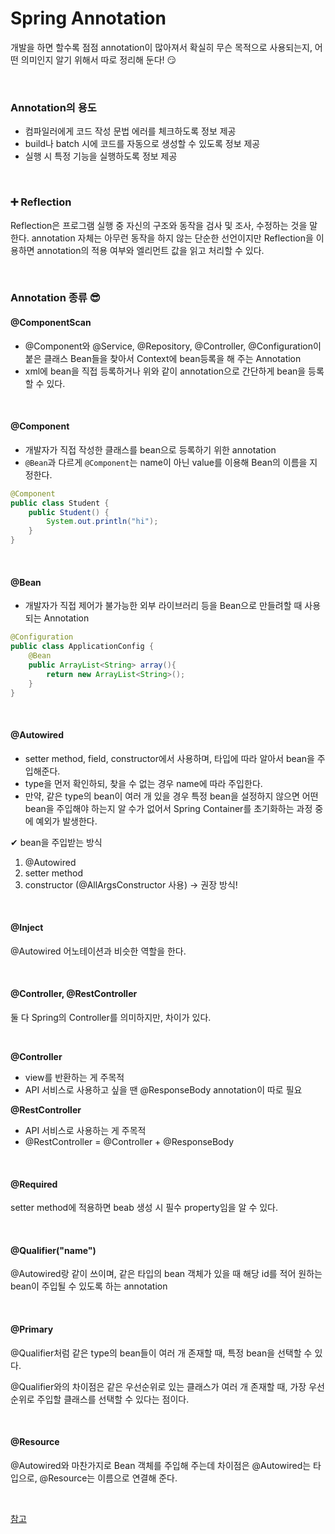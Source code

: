 # Spring Annotation

개발을 하면 할수록 점점 annotation이 많아져서 확실히 무슨 목적으로 사용되는지, 어떤 의미인지 알기 위해서 따로 정리해 둔다! 😏

<br>

### Annotation의 용도

+ 컴파일러에게 코드 작성 문법 에러를 체크하도록 정보 제공
+ build나 batch 시에 코드를 자동으로 생성할 수 있도록 정보 제공
+ 실행 시 특정 기능을 실행하도록 정보 제공

<br>

### ➕ Reflection

Reflection은 프로그램 실행 중 자신의 구조와 동작을 검사 및 조사, 수정하는 것을 말한다. annotation 자체는 아무런 동작을 하지 않는 단순한 선언이지만 Reflection을 이용하면 annotation의 적용 여부와 엘리먼트 값을 읽고 처리할 수 있다.

<br>

### Annotation 종류 😎

#### @ComponentScan

+ @Component와 @Service, @Repository, @Controller, @Configuration이 붙은 클래스 Bean들을 찾아서 Context에 bean등록을 해 주는 Annotation
+ xml에 bean을 직접 등록하거나 위와 같이 annotation으로 간단하게 bean을 등록할 수 있다.

<br>

#### @Component

+ 개발자가 직접 작성한 클래스를 bean으로 등록하기 위한 annotation
+ `@Bean`과 다르게 `@Component`는 name이 아닌 value를 이용해 Bean의 이름을 지정한다.

```java
@Component
public class Student {
    public Student() {
        System.out.println("hi");
    }
}
```

<br>

#### @Bean

+ 개발자가 직접 제어가 불가능한 외부 라이브러리 등을 Bean으로 만들려할 때 사용되는 Annotation

```java
@Configuration
public class ApplicationConfig {    
    @Bean
    public ArrayList<String> array(){
        return new ArrayList<String>();
    }   
}
```

<br>

#### @Autowired

+ setter method, field, constructor에서 사용하며, 타입에 따라 알아서 bean을 주입해준다.
+ type을 먼저 확인하되, 찾을 수 없는 경우 name에 따라 주입한다.
+ 만약, 같은 type의 bean이 여러 개 있을 경우 특정 bean을 설정하지 않으면 어떤 bean을 주입해야 하는지 알 수가 없어서 Spring Container를 초기화하는 과정 중에 예외가 발생한다.

✔ bean을 주입받는 방식

1. @Autowired
2. setter method
3. constructor (@AllArgsConstructor 사용) → 권장 방식!

<br>

#### @Inject
@Autowired 어노테이션과 비슷한 역할을 한다.

<br>

#### @Controller, @RestController

둘 다 Spring의 Controller를 의미하지만, 차이가 있다.

<br>

**@Controller**

+ view를 반환하는 게 주목적
+ API 서비스로 사용하고 싶을 땐 @ResponseBody annotation이 따로 필요

**@RestController**

+ API 서비스로 사용하는 게 주목적
+ @RestController = @Controller + @ResponseBody

<br>

#### @Required

setter method에 적용하면 beab 생성 시 필수 property임을 알 수 있다.

<br>

#### @Qualifier("name")

@Autowired랑 같이 쓰이며, 같은 타입의 bean 객체가 있을 때 해당 id를 적어 원하는 bean이 주입될 수 있도록 하는 annotation

<br>

#### @Primary
@Qualifier처럼 같은 type의 bean들이 여러 개 존재할 때, 특정 bean을 선택할 수 있다.

@Qualifier와의 차이점은 같은 우선순위로 있는 클래스가 여러 개 존재할 때, 가장 우선순위로 주입할 클래스를 선택할 수 있다는 점이다.

<br>

#### @Resource

@Autowired와 마찬가지로 Bean 객체를 주입해 주는데 차이점은 @Autowired는 타입으로, @Resource는 이름으로 연결해 준다.

<br>

[참고](https://velog.io/@gillog/Spring-Annotation-%EC%A0%95%EB%A6%AC)

